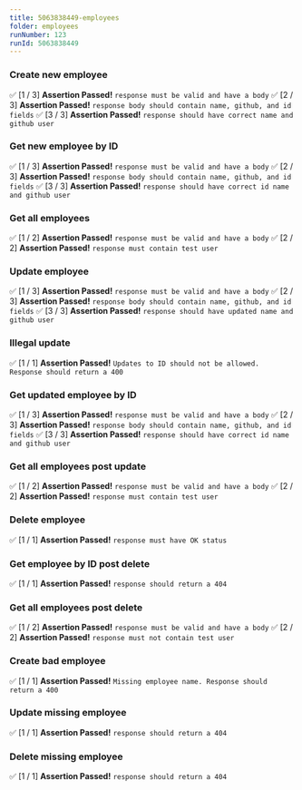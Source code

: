 ```yaml
---
title: 5063838449-employees
folder: employees
runNumber: 123
runId: 5063838449
---
```



### Create new employee
✅ [1 / 3] **Assertion Passed!** `response must be valid and have a body`
✅ [2 / 3] **Assertion Passed!** `response body should contain name, github, and id fields`
✅ [3 / 3] **Assertion Passed!** `response should have correct name and github user`


### Get new employee by ID
✅ [1 / 3] **Assertion Passed!** `response must be valid and have a body`
✅ [2 / 3] **Assertion Passed!** `response body should contain name, github, and id fields`
✅ [3 / 3] **Assertion Passed!** `response should have correct id name and github user`


### Get all employees
✅ [1 / 2] **Assertion Passed!** `response must be valid and have a body`
✅ [2 / 2] **Assertion Passed!** `response must contain test user`


### Update employee
✅ [1 / 3] **Assertion Passed!** `response must be valid and have a body`
✅ [2 / 3] **Assertion Passed!** `response body should contain name, github, and id fields`
✅ [3 / 3] **Assertion Passed!** `response should have updated name and github user`


### Illegal update
✅ [1 / 1] **Assertion Passed!** `Updates to ID should not be allowed. Response should return a 400`


### Get updated employee by ID
✅ [1 / 3] **Assertion Passed!** `response must be valid and have a body`
✅ [2 / 3] **Assertion Passed!** `response body should contain name, github, and id fields`
✅ [3 / 3] **Assertion Passed!** `response should have correct id name and github user`


### Get all employees post update
✅ [1 / 2] **Assertion Passed!** `response must be valid and have a body`
✅ [2 / 2] **Assertion Passed!** `response must contain test user`


### Delete employee
✅ [1 / 1] **Assertion Passed!** `response must have OK status`


### Get employee by ID post delete
✅ [1 / 1] **Assertion Passed!** `response should return a 404`


### Get all employees post delete
✅ [1 / 2] **Assertion Passed!** `response must be valid and have a body`
✅ [2 / 2] **Assertion Passed!** `response must not contain test user`


### Create bad employee
✅ [1 / 1] **Assertion Passed!** `Missing employee name. Response should return a 400`


### Update missing employee
✅ [1 / 1] **Assertion Passed!** `response should return a 404`


### Delete missing employee
✅ [1 / 1] **Assertion Passed!** `response should return a 404`